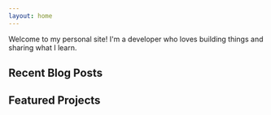 ```yaml
---
layout: home
---
```


Welcome to my personal site! I'm a developer who loves building things and sharing what I learn.

## Recent Blog Posts
<!-- Latest posts will appear here -->

## Featured Projects
<!-- Featured projects will appear here -->
